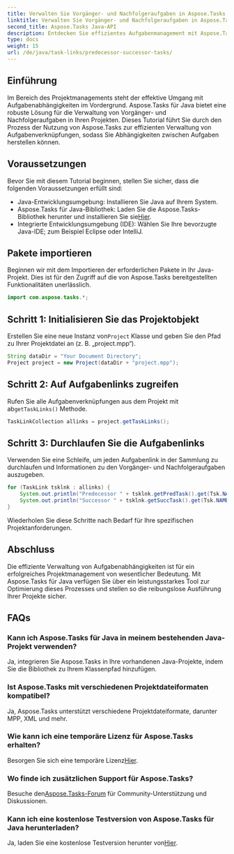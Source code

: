 ```yaml
---
title: Verwalten Sie Vorgänger- und Nachfolgeraufgaben in Aspose.Tasks
linktitle: Verwalten Sie Vorgänger- und Nachfolgeraufgaben in Aspose.Tasks
second_title: Aspose.Tasks Java-API
description: Entdecken Sie effizientes Aufgabenmanagement mit Aspose.Tasks für Java. Erledigen Sie problemlos Vorgänger- und Nachfolgeraufgaben in Ihren Projekten. Laden Sie jetzt Ihre kostenlose Testversion herunter!
type: docs
weight: 15
url: /de/java/task-links/predecessor-successor-tasks/
---
```

## Einführung
Im Bereich des Projektmanagements steht der effektive Umgang mit Aufgabenabhängigkeiten im Vordergrund. Aspose.Tasks für Java bietet eine robuste Lösung für die Verwaltung von Vorgänger- und Nachfolgeraufgaben in Ihren Projekten. Dieses Tutorial führt Sie durch den Prozess der Nutzung von Aspose.Tasks zur effizienten Verwaltung von Aufgabenverknüpfungen, sodass Sie Abhängigkeiten zwischen Aufgaben herstellen können.
## Voraussetzungen
Bevor Sie mit diesem Tutorial beginnen, stellen Sie sicher, dass die folgenden Voraussetzungen erfüllt sind:
- Java-Entwicklungsumgebung: Installieren Sie Java auf Ihrem System.
-  Aspose.Tasks für Java-Bibliothek: Laden Sie die Aspose.Tasks-Bibliothek herunter und installieren Sie sie[Hier](https://releases.aspose.com/tasks/java/).
- Integrierte Entwicklungsumgebung (IDE): Wählen Sie Ihre bevorzugte Java-IDE; zum Beispiel Eclipse oder IntelliJ.
## Pakete importieren
Beginnen wir mit dem Importieren der erforderlichen Pakete in Ihr Java-Projekt. Dies ist für den Zugriff auf die von Aspose.Tasks bereitgestellten Funktionalitäten unerlässlich.
```java
import com.aspose.tasks.*;
```
## Schritt 1: Initialisieren Sie das Projektobjekt
 Erstellen Sie eine neue Instanz von`Project` Klasse und geben Sie den Pfad zu Ihrer Projektdatei an (z. B. „project.mpp“).
```java
String dataDir = "Your Document Directory";
Project project = new Project(dataDir + "project.mpp");
```
## Schritt 2: Auf Aufgabenlinks zugreifen
 Rufen Sie alle Aufgabenverknüpfungen aus dem Projekt mit ab`getTaskLinks()` Methode.
```java
TaskLinkCollection allinks = project.getTaskLinks();
```
## Schritt 3: Durchlaufen Sie die Aufgabenlinks
Verwenden Sie eine Schleife, um jeden Aufgabenlink in der Sammlung zu durchlaufen und Informationen zu den Vorgänger- und Nachfolgeraufgaben auszugeben.
```java
for (TaskLink tsklnk : allinks) {
    System.out.println("Predecessor " + tsklnk.getPredTask().get(Tsk.NAME));
    System.out.println("Successor " + tsklnk.getSuccTask().get(Tsk.NAME));
}
```
Wiederholen Sie diese Schritte nach Bedarf für Ihre spezifischen Projektanforderungen.
## Abschluss
Die effiziente Verwaltung von Aufgabenabhängigkeiten ist für ein erfolgreiches Projektmanagement von wesentlicher Bedeutung. Mit Aspose.Tasks für Java verfügen Sie über ein leistungsstarkes Tool zur Optimierung dieses Prozesses und stellen so die reibungslose Ausführung Ihrer Projekte sicher.
## FAQs
### Kann ich Aspose.Tasks für Java in meinem bestehenden Java-Projekt verwenden?
Ja, integrieren Sie Aspose.Tasks in Ihre vorhandenen Java-Projekte, indem Sie die Bibliothek zu Ihrem Klassenpfad hinzufügen.
### Ist Aspose.Tasks mit verschiedenen Projektdateiformaten kompatibel?
Ja, Aspose.Tasks unterstützt verschiedene Projektdateiformate, darunter MPP, XML und mehr.
### Wie kann ich eine temporäre Lizenz für Aspose.Tasks erhalten?
 Besorgen Sie sich eine temporäre Lizenz[Hier](https://purchase.aspose.com/temporary-license/).
### Wo finde ich zusätzlichen Support für Aspose.Tasks?
 Besuche den[Aspose.Tasks-Forum](https://forum.aspose.com/c/tasks/15) für Community-Unterstützung und Diskussionen.
### Kann ich eine kostenlose Testversion von Aspose.Tasks für Java herunterladen?
 Ja, laden Sie eine kostenlose Testversion herunter von[Hier](https://releases.aspose.com/).